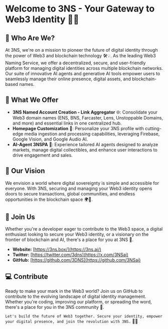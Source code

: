 # Welcome to 3NS - Your Gateway to Web3 Identity 🚀🌐

## 🙋 Who Are We?

At 3NS, we're on a mission to pioneer the future of digital identity through the power of Web3 and blockchain technology 🛠️💡. As the leading Web3 Naming Service, we offer a decentralized, secure, and user-friendly platform for managing digital identities across multiple blockchain networks. Our suite of innovative AI agents and generative AI tools empower users to seamlessly manage their online presence, digital assets, and blockchain-based names.

## 🌟 What We Offer

- **3NS Named Account Creation - Link Aggregator** 🌐: Consolidate your Web3 domain names (ENS, BNS, Farcaster, Lens, Unstoppable Domains, and more) and essential links in one centralized hub.
- **Homepage Customization** 🎨: Personalize your 3NS profile with cutting-edge media ingestion and processing capabilities, leveraging Firebase, Google Vision, and Google Audio AI.
- **AI-Agent 3NSPA** 🤖: Experience tailored AI agents designed to analyze markets, manage digital collectibles, and enhance user interactions to drive engagement and sales.

## 🚀 Our Vision

We envision a world where digital sovereignty is simple and accessible for everyone. With 3NS, securing and managing your Web3 identity opens doors to secure transactions, global communities, and endless opportunities in the blockchain space 🌍💼.

## 🤝 Join Us

Whether you're a developer eager to contribute to the Web3 space, a digital enthusiast looking to secure your Web3 identity, or a visionary on the frontier of blockchain and AI, there's a place for you at 3NS 🌟.

- **Website:** [https://3ns.box/](https://3ns.ai/)
- **Twitter:** [https://twitter.com/3dns](https://x.com/3NSai)
- **GitHub:** [https://github.com/3DNS](https://github.com/3NSai)

## 💻 Contribute

Ready to make your mark in the Web3 world? Join us on GitHub to contribute to the evolving landscape of digital identity management. Whether you're coding, improving our platform, or spreading the word, there's a place for you in the 3NS community 🌱.

`Let's build the future of Web3 together. Secure your identity, empower your digital presence, and join the revolution with 3NS.` 🚀🌐
